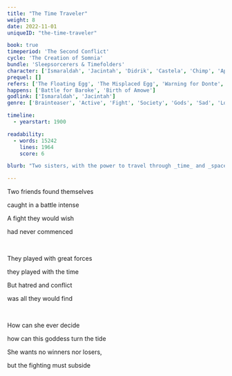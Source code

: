 ```yaml
---
title: "The Time Traveler"
weight: 8
date: 2022-11-01
uniqueID: "the-time-traveler"

book: true
timeperiod: 'The Second Conflict'
cycle: 'The Creation of Somnia'
bundle: 'Sleepsorcerers & Timefolders'
character: ['Ismaraldah', 'Jacintah', 'Didrik', 'Castela', 'Chimp', 'Ape Lord', 'Arap', 'Zeze', 'Viowe', 'Jaco Junior']
prequel: []
refers: ['The Floating Egg', 'The Misplaced Egg', 'Warning for Donte', 'The Wooden Timecore', 'The Kinesh Race', 'Moved Invention of Gunpowder', 'Chiefcloud', 'Donte', 'Coconut Soccer', 'Disk Hockey', 'Comrades without King', 'Dragontimber', 'The Apex Codex', 'Roge', "Elephantic Games", "Franberri Revolution", "Elwar Revolution"]
happens: ['Battle for Baroke', 'Birth of Amowe']
godlink: ['Ismaraldah', 'Jacintah']
genre: ['Brainteaser', 'Active', 'Fight', 'Society', 'Gods', 'Sad', 'Love', 'Survival', 'Espionage', "Snackstory"]

timeline:
  - yearstart: 1900

readability:
  - words: 15242
    lines: 1964
    score: 6

blurb: "Two sisters, with the power to travel through _time_ and _space_, land amidst a dangerous battle. With their powers, they aim to stop the fight before it even happened, but playing with time has consequences ... "

---
```


Two friends found themselves 

caught in a battle intense

A fight they would wish

had never commenced

&nbsp; 

They played with great forces

they played with the time

But hatred and conflict

was all they would find

&nbsp;

How can she ever decide 

how can this goddess turn the tide

She wants no winners nor losers, 

but the fighting must subside